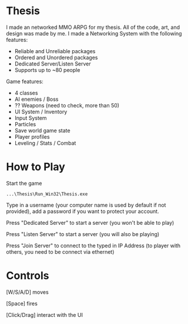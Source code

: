 # Thesis
I made an networked MMO ARPG for my thesis.
All of the code, art, and design was made by me.
I made a Networking System with the following features:
- Reliable and Unreliable packages
- Ordered and Unordered packages
- Dedicated Server/Listen Server
- Supports up to ~80 people

Game features:
- 4 classes
- AI enemies / Boss
- ?? Weapons (need to check, more than 50)
- UI System / Inventory
- Input System
- Particles
- Save world game state
- Player profiles
- Leveling / Stats / Combat

# How to Play
Start the game
```
...\Thesis\Run_Win32\Thesis.exe
```
Type in a username (your computer name is used by default if not provided), add a password if you want to protect your account.

Press "Dedicated Server" to start a server (you won't be able to play)

Press "Listen Server" to start a server (you will also be playing)

Press "Join Server" to connect to the typed in IP Address (to player with others, you need to be connect via ethernet)

# Controls

[W/S/A/D] moves

[Space] fires

[Click/Drag] interact with the UI 

